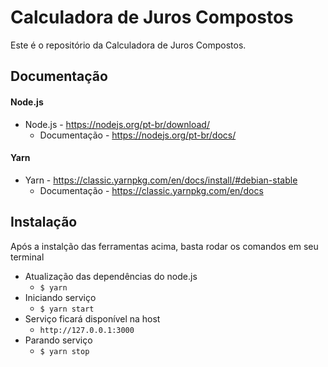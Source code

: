 # Calculadora de Juros Compostos

Este é o repositório da Calculadora de Juros Compostos.

## Documentação

#### Node.js
* Node.js - <https://nodejs.org/pt-br/download/>
    * Documentação - <https://nodejs.org/pt-br/docs/>

#### Yarn
* Yarn - <https://classic.yarnpkg.com/en/docs/install/#debian-stable>
    * Documentação - <https://classic.yarnpkg.com/en/docs>

## Instalação

Após a instalção das ferramentas acima, basta rodar os comandos em seu terminal

* Atualização das dependências do node.js
    * `$ yarn`
* Iniciando serviço
    * `$ yarn start`
* Serviço ficará disponível na host 
    * `http://127.0.0.1:3000`
* Parando serviço
    * `$ yarn stop`